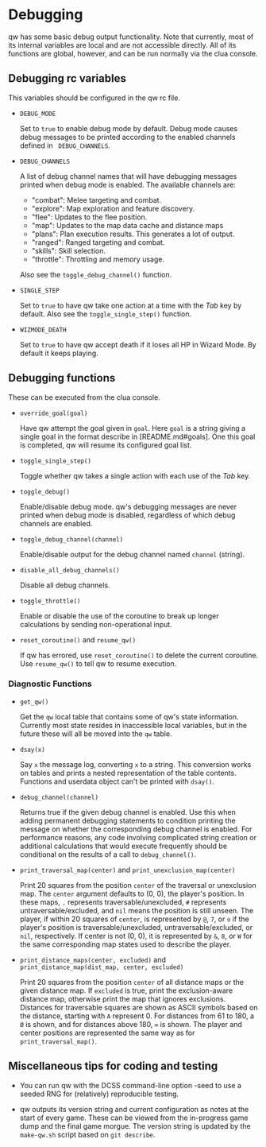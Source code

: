 # Debugging

qw has some basic debug output functionality. Note that currently, most of its
internal variables are local and are not accessible directly. All of its
functions are global, however, and can be run normally via the clua console.

## Debugging rc variables

This variables should be configured in the qw rc file.

* `DEBUG_MODE`

  Set to `true` to enable debug mode by default. Debug mode causes debug
  messages to be printed according to the enabled channels defined in
` DEBUG_CHANNELS`.

* `DEBUG_CHANNELS`

  A list of debug channel names that will have debugging messages printed when
  debug mode is enabled. The available channels are:

  + "combat": Melee targeting and combat.
  + "explore": Map exploration and feature discovery.
  + "flee": Updates to the flee position.
  + "map": Updates to the map data cache and distance maps
  + "plans": Plan execution results. This generates a lot of output.
  + "ranged": Ranged targeting and combat.
  + "skills": Skill selection.
  + "throttle": Throttling and memory usage.

  Also see the `toggle_debug_channel()` function.

* `SINGLE_STEP`

  Set to `true` to have qw take one action at a time with the *Tab* key by
  default. Also see the `toggle_single_step()` function.

* `WIZMODE_DEATH`

  Set to `true` to have qw accept death if it loses all HP in Wizard Mode. By
  default it keeps playing.

## Debugging functions

These can be executed from the clua console.

* `override_goal(goal)`

  Have qw attempt the goal given in `goal`. Here `goal` is a string giving a
  single goal in the format describe in [README.md#goals]. One this goal is
  completed, qw will resume its configured goal list.

* `toggle_single_step()`

  Toggle whether qw takes a single action with each use of the *Tab* key.

* `toggle_debug()`

  Enable/disable debug mode. qw's debugging messages are never printed when
  debug mode is disabled, regardless of which debug channels are enabled.

* `toggle_debug_channel(channel)`

  Enable/disable output for the debug channel named `channel` (string).

* `disable_all_debug_channels()`

  Disable all debug channels.

* `toggle_throttle()`

  Enable or disable the use of the coroutine to break up longer calculations by
  sending non-operational input.

* `reset_coroutine()` and `resume_qw()`

  If qw has errored, use `reset_coroutine()` to delete the current coroutine.
  Use `resume_qw()` to tell qw to resume execution.

### Diagnostic Functions

* `get_qw()`

  Get the `qw` local table that contains some of qw's state information.
  Currently most state resides in inaccessible local variables, but in the
  future these will all be moved into the `qw` table.

* `dsay(x)`

  Say `x` the message log, converting `x` to a string. This conversion works
  on tables and prints a nested representation of the table contents. Functions
  and userdata object can't be printed with `dsay()`.

* `debug_channel(channel)`

  Returns true if the given debug channel is enabled. Use this when adding
  permanent debugging statements to condition printing the message on whether
  the corresponding debug channel is enabled. For performance reasons, any code
  involving complicated string creation or additional calculations that would
  execute frequently should be conditional on the results of a call to
  `debug_channel()`.

* `print_traversal_map(center)` and `print_unexclusion_map(center)`

  Print 20 squares from the position `center` of the traversal or unexclusion
  map. The `center` argument defaults to (0, 0), the player's position. In
  these maps, `.` represents traversable/unexcluded, `#` represents
  untraversable/excluded, and `nil` means the position is still unseen. The
  player, if within 20 squares of `center`, is represented by `@`, `7`, or `✞` if
  the player's position is traversable/unexcluded, untraversable/excluded, or
  `nil`, respectively. If center is not (0, 0), it is represented by `&`, `8`,
  or `W` for the same corresponding map states used to describe the player.

* `print_distance_maps(center, excluded)`
  and `print_distance_map(dist_map, center, excluded)`

  Print 20 squares from the position `center` of all distance maps or the given
  distance map. If `excluded` is true, print the exclusion-aware distance map,
  otherwise print the map that ignores exclusions. Distances for traversable
  squares are shown as ASCII symbols based on the distance, starting with `A`
  represent 0. For distances from 61 to 180, a `Ø` is shown, and for distances
  above 180, `∞` is shown. The player and center positions are represented the
  same way as for `print_traversal_map()`.


## Miscellaneous tips for coding and testing

* You can run qw with the DCSS command-line option -seed <n> to use a seeded
  RNG for (relatively) reproducible testing.

* qw outputs its version string and current configuration as notes at the start
  of every game. These can be viewed from the in-progress game dump and the
  final game morgue. The version string is updated by the `make-qw.sh` script
  based on `git describe`.

